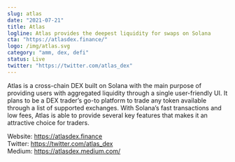 ```yaml
---
slug: atlas
date: "2021-07-21"
title: Atlas
logline: Atlas provides the deepest liquidity for swaps on Solana
cta: "https://atlasdex.finance/"
logo: /img/atlas.svg
category: "amm, dex, defi"
status: Live
twitter: "https://twitter.com/atlas_dex"
---
```


Atlas is a cross-chain DEX built on Solana with the main purpose of providing users with aggregated liquidity through a single user-friendly UI. It plans to be a DEX trader’s go-to platform to trade any token available through a list of supported exchanges. With Solana’s fast transactions and low fees, Atlas is able to provide several key features that makes it an attractive choice for traders.

Website: https://atlasdex.finance </br>
Twitter: https://twitter.com/atlas_dex </br>
Medium: https://atlasdex.medium.com/ </br>
